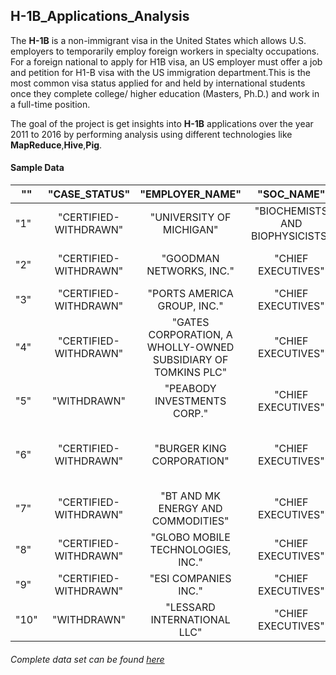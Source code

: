 ## H-1B_Applications_Analysis
The <b>H-1B</b> is a non-immigrant visa in the United States which allows U.S. employers to temporarily employ foreign workers in
specialty occupations.
For a foreign national to apply for H1B visa, an US employer must offer a job and petition for </b>H1-B</b> visa with the US immigration
department.This is the most common visa status applied for and held by international students once they complete college/ higher education
(Masters, Ph.D.) and work in a full-time position.

The goal of the project is get insights into <b>H-1B</b> applications over the year 2011 to 2016 by performing analysis using different technologies like <b>MapReduce</b>,<b>Hive</b>,<b>Pig</b>.

#### Sample Data

""|"CASE_STATUS"|"EMPLOYER_NAME"|"SOC_NAME"|"JOB_TITLE"|"FULL_TIME_POSITION"|"PREVAILING_WAGE"|"YEAR"|"WORKSITE"|"lon"|"lat"
|----|:--------:|:--------------:|:--------:|:--------:|:------------------:|:---------------:|:----:|:---------:|:---:|:--|
"1"|"CERTIFIED-WITHDRAWN"|"UNIVERSITY OF MICHIGAN"|"BIOCHEMISTS AND BIOPHYSICISTS"|"POSTDOCTORAL RESEARCH FELLOW"|"N"|36067|2016|"ANN ARBOR| MICHIGAN"|-83.7430378|42.2808256
"2"|"CERTIFIED-WITHDRAWN"|"GOODMAN NETWORKS, INC."|"CHIEF EXECUTIVES"|"CHIEF OPERATING OFFICER"|"Y"|242674|2016|"PLANO| TEXAS"|-96.6988856|33.0198431
"3"|"CERTIFIED-WITHDRAWN"|"PORTS AMERICA GROUP, INC."|"CHIEF EXECUTIVES"|"CHIEF PROCESS OFFICER"|"Y"|193066|2016|"JERSEY CITY| NEW JERSEY"|-74.0776417|40.7281575
"4"|"CERTIFIED-WITHDRAWN"|"GATES CORPORATION, A WHOLLY-OWNED SUBSIDIARY OF TOMKINS PLC"|"CHIEF EXECUTIVES"|"REGIONAL PRESIDEN, AMERICAS"|"Y"|220314|2016|"DENVER| COLORADO"|-104.990251|39.7392358
"5"|"WITHDRAWN"|"PEABODY INVESTMENTS CORP."|"CHIEF EXECUTIVES"|"PRESIDENT MONGOLIA AND INDIA"|"Y"|157518.4|2016|"ST. LOUIS| MISSOURI"|-90.1994042|38.6270025
"6"|"CERTIFIED-WITHDRAWN"|"BURGER KING CORPORATION"|"CHIEF EXECUTIVES"|"EXECUTIVE V P, GLOBAL DEVELOPMENT AND PRESIDENT, LATIN AMERI"|"Y"|225000|2016|"MIAMI| FLORIDA"|-80.1917902|25.7616798
"7"|"CERTIFIED-WITHDRAWN"|"BT AND MK ENERGY AND COMMODITIES"|"CHIEF EXECUTIVES"|"CHIEF OPERATING OFFICER"|"Y"|91021|2016|"HOUSTON| TEXAS"|-95.3698028|29.7604267
"8"|"CERTIFIED-WITHDRAWN"|"GLOBO MOBILE TECHNOLOGIES, INC."|"CHIEF EXECUTIVES"|"CHIEF OPERATIONS OFFICER"|"Y"|150000|2016|"SAN JOSE| CALIFORNIA"|-121.8863286|37.3382082
"9"|"CERTIFIED-WITHDRAWN"|"ESI COMPANIES INC."|"CHIEF EXECUTIVES"|"PRESIDENT"|"Y"|127546|2016|"MEMPHIS| TEXAS"|NA|NA
"10"|"WITHDRAWN"|"LESSARD INTERNATIONAL LLC"|"CHIEF EXECUTIVES"|"PRESIDENT"|"Y"|154648|2016|"VIENNA| VIRGINIA"|-77.2652604|38.9012225

###### Complete data set can be found [here](https://drive.google.com/file/d/0B-UpSievtnlkellOUURTT0xpMmM/view?usp= "H1-B data set") 
